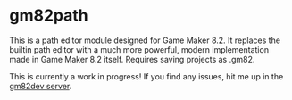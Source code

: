 # gm82path
This is a path editor module designed for Game Maker 8.2. It replaces the
builtin path editor with a much more powerful, modern implementation made in
Game Maker 8.2 itself. Requires saving projects as .gm82.

This is currently a work in progress! If you find any issues, hit me up in the
[gm82dev server](https://discord.gg/P2hdajXnQk).